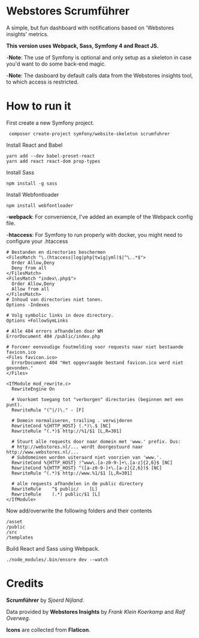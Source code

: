 Webstores Scrumführer
=====================

A simple, but fun dashboard with notifications based on 'Webstores insights' metrics.

**This version uses Webpack, Sass, Symfony 4 and React JS.**

-**Note**: The use of Symfony is optional and only setup as a skeleton in case you'd want to do some back-end magic. 

-**Note**: The dasboard by default calls data from the Webstores insights tool, to which access is restricted. 


How to run it
=============

First create a new Symfony project.

     composer create-project symfony/website-skeleton scrumfuhrer

Install React and Babel

    yarn add --dev babel-preset-react
    yarn add react react-dom prop-types

Install Sass
    
    npm install -g sass

Install Webfontloader
    
    npm install webfontloader


-**webpack**: For convenience, I've added an example of the Webpack config file.

-**htaccess**: For Symfony to run properly with docker, you might need to configure your .htaccess

```
# Bestanden en directories beschermen
<FilesMatch "\.(htaccess|log|php|twig|yml)$|^\..*$">
  Order Allow,Deny
  Deny from all
</FilesMatch>
<FilesMatch "index\.php$">
  Order Allow,Deny
  Allow from all
</FilesMatch>
# Inhoud van directories niet tonen.
Options -Indexes

# Volg symbolic links in deze directory.
Options +FollowSymLinks

# Alle 404 errors afhandelen door WM
ErrorDocument 404 /public/index.php

# Forceer eenvoudige foutmelding voor requests naar niet bestaande favicon.ico
<Files favicon.ico>
  ErrorDocument 404 "Het opgevraagde bestand favicon.ico werd niet gevonden."
</Files>

<IfModule mod_rewrite.c>
  RewriteEngine On

  # Voorkomt toegang tot "verborgen" directories (beginnen met een punt).
  RewriteRule "(^|/)\." - [F]

  # Domein normaliseren, trailing . verwijderen
  RewriteCond %{HTTP_HOST} (.*)\.$ [NC]
  RewriteRule ^(.*)$ http://%1/$1 [L,R=301]

  # Stuurt alle requests door naar domein met 'www.' prefix. Dus:
  # http://webstores.nl/... wordt doorgestuurd naar http://www.webstores.nl/...
  # Subdomeinen worden uiteraard niet voorzien van 'www.'.
  RewriteCond %{HTTP_HOST} !^www\.[a-z0-9-]+\.[a-z]{2,6}$ [NC]
  RewriteCond %{HTTP_HOST} ^([a-z0-9-]+\.[a-z]{2,6})$ [NC]
  RewriteRule ^(.*)$ http://www.%1/$1 [L,R=301]

  # alle requests afhandelen in de public directory
  RewriteRule    ^$ public/    [L]
  RewriteRule    (.*) public/$1 [L]
</IfModule>
```

Now add/overwrite the following folders and their contents

    /asset
    /public
    /src
    /templates

Build React and Sass using Webpack.

    ./node_modules/.bin/encore dev --watch

Credits
=======

**Scrumführer** by *Sjoerd Nijland*.

Data provided by **Webstores Insights** by *Frank Klein Koerkamp* and *Ralf Overweg*.

**Icons** are collected from **Flaticon**.
